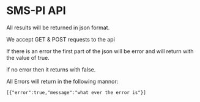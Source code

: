 SMS-PI API
======

All results will be returned in json format.

We accept GET & POST requests to the api

If there is an error the first part of the json will be error and will return with the value of true.

if no error then it returns with false.


All Errors will return in the following mannor:
```
[{"error":true,"message":"what ever the error is"}]
```
